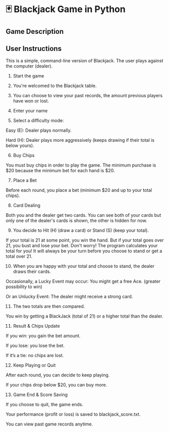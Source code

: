 # 🃏 Blackjack Game in Python
## Game Description



## User Instructions

This is a simple, command-line version of Blackjack. The user plays against the computer (dealer). 

1. Start the game

2. You're welcomed to the Blackjack table.

3. You can choose to view your past records, the amount previous players have won or lost.

4. Enter your name 

5. Select a difficulty mode:

Easy (E): Dealer plays normally.

Hard (H): Dealer plays more aggressively (keeps drawing if their total is below yours).

6. Buy Chips

You must buy chips in order to play the game. The minimum purchase is $20 because the minimum bet for each hand is $20.

7. Place a Bet

Before each round, you place a bet (minimum $20 and up to your total chips).

8. Card Dealing

Both you and the dealer get two cards.
You can see both of your cards but only one of the dealer's cards is shown, the other is hidden for now.

9. You decide to Hit (H) (draw a card) or Stand (S) (keep your total).
    
If your total is 21 at some point, you win the hand. 
But if your total goes over 21, you bust and lose your bet. 
Don't worry! The program calculates your total for you!
It will always be your turn before you choose to stand or get a total over 21.

10. When you are happy with your total and choose to stand, the dealer draws their cards.

Occasionally, a Lucky Event may occur: You might get a free Ace. (greater possibility to win)

Or an Unlucky Event: The dealer might receive a strong card.

11. The two totals are then compared.

You win by getting a BlackJack (total of 21) or a higher total than the dealer.

11. Result & Chips Update

If you win: you gain the bet amount.

If you lose: you lose the bet.

If it’s a tie: no chips are lost.

12. Keep Playing or Quit

After each round, you can decide to keep playing.

If your chips drop below $20, you can buy more.

13. Game End & Score Saving

If you choose to quit, the game ends.

Your performance (profit or loss) is saved to blackjack_score.txt.

You can view past game records anytime.


